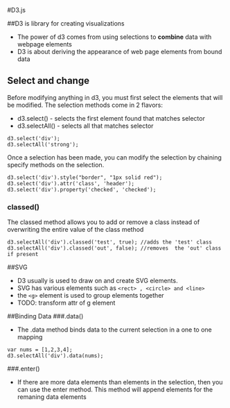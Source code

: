 #D3.js

##D3 is  library for creating visualizations
- The power of d3 comes from using selections to **combine** data with webpage elements
- D3 is about deriving the appearance of web page elements from bound data

## Select and change
Before modifying anything in d3, you must first select the elements that will be modified. The selection methods come in 2 flavors:
- d3.select() - selects the first element found that matches selector
- d3.selectAll() - selects all that matches selector
```
d3.select('div');
d3.selectAll('strong');
```

Once a selection has been made, you can modify the selection by chaining specify methods on the selection.
```
d3.select('div').style("border", "1px solid red");
d3.select('div').attr('class', 'header');
d3.select('div').property('checked', 'checked');
```

### classed()
The classed method allows you to add or remove a class instead of overwriting the entire value of the class method
```
d3.selectAll('div').classed('test', true); //adds the 'test' class
d3.selectAll('div').classed('out', false); //removes  the 'out' class if present
```

##SVG
- D3 usually is used to draw on and create SVG elements.
- SVG has various elements such as ```<rect> , <circle> and <line>```
- the ```<g>``` element is used to group elements together
- TODO: transform attr of g element

##Binding Data
###.data()
- The .data method binds data to the current selection in a one to one mapping
```
var nums = [1,2,3,4];
d3.selectAll('div').data(nums);
```
###.enter()
- If there are more data elements than elements in the selection, then you can use the enter method. This method will append elements for the remaning data elements
